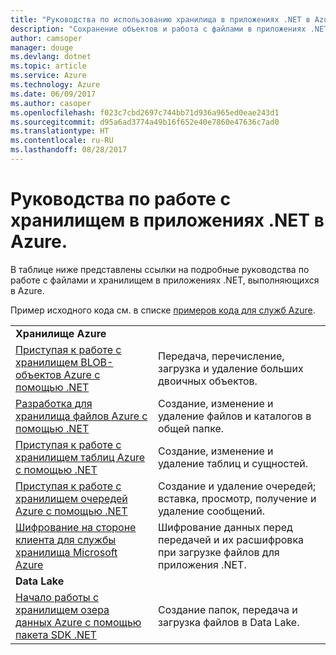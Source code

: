 ```yaml
---
title: "Руководства по использованию хранилища в приложениях .NET в Azure"
description: "Сохранение объектов и работа с файлами в приложениях .NET, выполняющихся в Azure"
author: camsoper
manager: douge
ms.devlang: dotnet
ms.topic: article
ms.service: Azure
ms.technology: Azure
ms.date: 06/09/2017
ms.author: casoper
ms.openlocfilehash: f023c7cbd2697c744bb71d936a965ed0eae243d1
ms.sourcegitcommit: d95a6ad3774a49b16f652e40e7860e47636c7ad0
ms.translationtype: HT
ms.contentlocale: ru-RU
ms.lasthandoff: 08/28/2017
---
```

# <a name="tutorials-for-working-with-storage-in-your-net-apps-on-azure"></a>Руководства по работе с хранилищем в приложениях .NET в Azure.

В таблице ниже представлены ссылки на подробные руководства по работе с файлами и хранилищем в приложениях .NET, выполняющихся в Azure.

Пример исходного кода см. в списке [примеров кода для служб Azure](https://azure.microsoft.com/resources/samples/?platform=dotnet).

| | |
|---|---|
| **Хранилище Azure** ||
| [Приступая к работе с хранилищем BLOB-объектов Azure с помощью .NET][1] | Передача, перечисление, загрузка и удаление больших двоичных объектов. |
| [Разработка для хранилища файлов Azure с помощью .NET][4] | Создание, изменение и удаление файлов и каталогов в общей папке. | 
| [Приступая к работе с хранилищем таблиц Azure с помощью .NET][3] | Создание, изменение и удаление таблиц и сущностей. |
| [Приступая к работе с хранилищем очередей Azure с помощью .NET][2] | Создание и удаление очередей; вставка, просмотр, получение и удаление сообщений. |
| [Шифрование на стороне клиента для службы хранилища Microsoft Azure][5] | Шифрование данных перед передачей и их расшифровка при загрузке файлов для приложения .NET. 
|**Data Lake**||
| [Начало работы с хранилищем озера данных Azure с помощью пакета SDK .NET][6] | Создание папок, передача и загрузка файлов в Data Lake. | 

[1]: /azure/storage/storage-dotnet-how-to-use-blobs
[2]: /azure/storage/storage-dotnet-how-to-use-queues
[3]: /azure/storage/storage-dotnet-how-to-use-tables
[4]: /azure/storage/storage-dotnet-how-to-use-files
[5]: /azure/storage/storage-client-side-encryption
[6]: /azure/data-lake-store/data-lake-store-get-started-net-sdk